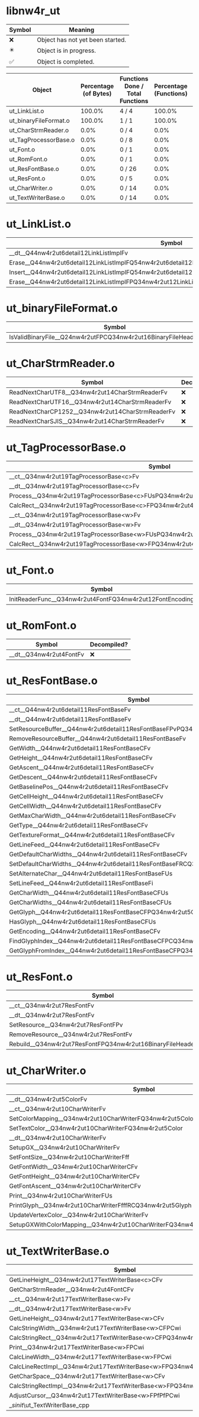 # libnw4r_ut
| Symbol | Meaning 
| ------------- | ------------- 
| :x: | Object has not yet been started. 
| :eight_pointed_black_star: | Object is in progress. 
| :white_check_mark: | Object is completed. 


| Object | Percentage (of Bytes) | Functions Done / Total Functions | Percentage (Functions) | Status 
| ------------- | ------------- | ------------- | ------------- | ------------- 
| ut_LinkList.o | 100.0% | 4 / 4 | 100.0% | :white_check_mark: 
| ut_binaryFileFormat.o | 100.0% | 1 / 1 | 100.0% | :white_check_mark: 
| ut_CharStrmReader.o | 0.0% | 0 / 4 | 0.0% | :x: 
| ut_TagProcessorBase.o | 0.0% | 0 / 8 | 0.0% | :x: 
| ut_Font.o | 0.0% | 0 / 1 | 0.0% | :x: 
| ut_RomFont.o | 0.0% | 0 / 1 | 0.0% | :x: 
| ut_ResFontBase.o | 0.0% | 0 / 26 | 0.0% | :x: 
| ut_ResFont.o | 0.0% | 0 / 5 | 0.0% | :x: 
| ut_CharWriter.o | 0.0% | 0 / 14 | 0.0% | :x: 
| ut_TextWriterBase.o | 0.0% | 0 / 14 | 0.0% | :x: 


# ut_LinkList.o
| Symbol | Decompiled? |
| ------------- | ------------- |
| __dt__Q44nw4r2ut6detail12LinkListImplFv | :white_check_mark: |
| Erase__Q44nw4r2ut6detail12LinkListImplFQ54nw4r2ut6detail12LinkListImpl8Iterator | :white_check_mark: |
| Insert__Q44nw4r2ut6detail12LinkListImplFQ54nw4r2ut6detail12LinkListImpl8IteratorPQ34nw4r2ut12LinkListNode | :white_check_mark: |
| Erase__Q44nw4r2ut6detail12LinkListImplFPQ34nw4r2ut12LinkListNode | :white_check_mark: |


# ut_binaryFileFormat.o
| Symbol | Decompiled? |
| ------------- | ------------- |
| IsValidBinaryFile__Q24nw4r2utFPCQ34nw4r2ut16BinaryFileHeaderUlUsUs | :white_check_mark: |


# ut_CharStrmReader.o
| Symbol | Decompiled? |
| ------------- | ------------- |
| ReadNextCharUTF8__Q34nw4r2ut14CharStrmReaderFv | :x: |
| ReadNextCharUTF16__Q34nw4r2ut14CharStrmReaderFv | :x: |
| ReadNextCharCP1252__Q34nw4r2ut14CharStrmReaderFv | :x: |
| ReadNextCharSJIS__Q34nw4r2ut14CharStrmReaderFv | :x: |


# ut_TagProcessorBase.o
| Symbol | Decompiled? |
| ------------- | ------------- |
| __ct__Q34nw4r2ut19TagProcessorBase&lt;c&gt;Fv | :x: |
| __dt__Q34nw4r2ut19TagProcessorBase&lt;c&gt;Fv | :x: |
| Process__Q34nw4r2ut19TagProcessorBase&lt;c&gt;FUsPQ34nw4r2ut15PrintContext&lt;c&gt; | :x: |
| CalcRect__Q34nw4r2ut19TagProcessorBase&lt;c&gt;FPQ34nw4r2ut4RectUsPQ34nw4r2ut15PrintContext&lt;c&gt; | :x: |
| __ct__Q34nw4r2ut19TagProcessorBase&lt;w&gt;Fv | :x: |
| __dt__Q34nw4r2ut19TagProcessorBase&lt;w&gt;Fv | :x: |
| Process__Q34nw4r2ut19TagProcessorBase&lt;w&gt;FUsPQ34nw4r2ut15PrintContext&lt;w&gt; | :x: |
| CalcRect__Q34nw4r2ut19TagProcessorBase&lt;w&gt;FPQ34nw4r2ut4RectUsPQ34nw4r2ut15PrintContext&lt;w&gt; | :x: |


# ut_Font.o
| Symbol | Decompiled? |
| ------------- | ------------- |
| InitReaderFunc__Q34nw4r2ut4FontFQ34nw4r2ut12FontEncoding | :x: |


# ut_RomFont.o
| Symbol | Decompiled? |
| ------------- | ------------- |
| __dt__Q34nw4r2ut4FontFv | :x: |


# ut_ResFontBase.o
| Symbol | Decompiled? |
| ------------- | ------------- |
| __ct__Q44nw4r2ut6detail11ResFontBaseFv | :x: |
| __dt__Q44nw4r2ut6detail11ResFontBaseFv | :x: |
| SetResourceBuffer__Q44nw4r2ut6detail11ResFontBaseFPvPQ34nw4r2ut15FontInformation | :x: |
| RemoveResourceBuffer__Q44nw4r2ut6detail11ResFontBaseFv | :x: |
| GetWidth__Q44nw4r2ut6detail11ResFontBaseCFv | :x: |
| GetHeight__Q44nw4r2ut6detail11ResFontBaseCFv | :x: |
| GetAscent__Q44nw4r2ut6detail11ResFontBaseCFv | :x: |
| GetDescent__Q44nw4r2ut6detail11ResFontBaseCFv | :x: |
| GetBaselinePos__Q44nw4r2ut6detail11ResFontBaseCFv | :x: |
| GetCellHeight__Q44nw4r2ut6detail11ResFontBaseCFv | :x: |
| GetCellWidth__Q44nw4r2ut6detail11ResFontBaseCFv | :x: |
| GetMaxCharWidth__Q44nw4r2ut6detail11ResFontBaseCFv | :x: |
| GetType__Q44nw4r2ut6detail11ResFontBaseCFv | :x: |
| GetTextureFormat__Q44nw4r2ut6detail11ResFontBaseCFv | :x: |
| GetLineFeed__Q44nw4r2ut6detail11ResFontBaseCFv | :x: |
| GetDefaultCharWidths__Q44nw4r2ut6detail11ResFontBaseCFv | :x: |
| SetDefaultCharWidths__Q44nw4r2ut6detail11ResFontBaseFRCQ34nw4r2ut10CharWidths | :x: |
| SetAlternateChar__Q44nw4r2ut6detail11ResFontBaseFUs | :x: |
| SetLineFeed__Q44nw4r2ut6detail11ResFontBaseFi | :x: |
| GetCharWidth__Q44nw4r2ut6detail11ResFontBaseCFUs | :x: |
| GetCharWidths__Q44nw4r2ut6detail11ResFontBaseCFUs | :x: |
| GetGlyph__Q44nw4r2ut6detail11ResFontBaseCFPQ34nw4r2ut5GlyphUs | :x: |
| HasGlyph__Q44nw4r2ut6detail11ResFontBaseCFUs | :x: |
| GetEncoding__Q44nw4r2ut6detail11ResFontBaseCFv | :x: |
| FindGlyphIndex__Q44nw4r2ut6detail11ResFontBaseCFPCQ34nw4r2ut11FontCodeMapUs | :x: |
| GetGlyphFromIndex__Q44nw4r2ut6detail11ResFontBaseCFPQ34nw4r2ut5GlyphUs | :x: |


# ut_ResFont.o
| Symbol | Decompiled? |
| ------------- | ------------- |
| __ct__Q34nw4r2ut7ResFontFv | :x: |
| __dt__Q34nw4r2ut7ResFontFv | :x: |
| SetResource__Q34nw4r2ut7ResFontFPv | :x: |
| RemoveResource__Q34nw4r2ut7ResFontFv | :x: |
| Rebuild__Q34nw4r2ut7ResFontFPQ34nw4r2ut16BinaryFileHeader | :x: |


# ut_CharWriter.o
| Symbol | Decompiled? |
| ------------- | ------------- |
| __dt__Q34nw4r2ut5ColorFv | :x: |
| __ct__Q34nw4r2ut10CharWriterFv | :x: |
| SetColorMapping__Q34nw4r2ut10CharWriterFQ34nw4r2ut5ColorQ34nw4r2ut5Color | :x: |
| SetTextColor__Q34nw4r2ut10CharWriterFQ34nw4r2ut5Color | :x: |
| __dt__Q34nw4r2ut10CharWriterFv | :x: |
| SetupGX__Q34nw4r2ut10CharWriterFv | :x: |
| SetFontSize__Q34nw4r2ut10CharWriterFff | :x: |
| GetFontWidth__Q34nw4r2ut10CharWriterCFv | :x: |
| GetFontHeight__Q34nw4r2ut10CharWriterCFv | :x: |
| GetFontAscent__Q34nw4r2ut10CharWriterCFv | :x: |
| Print__Q34nw4r2ut10CharWriterFUs | :x: |
| PrintGlyph__Q34nw4r2ut10CharWriterFfffRCQ34nw4r2ut5Glyph | :x: |
| UpdateVertexColor__Q34nw4r2ut10CharWriterFv | :x: |
| SetupGXWithColorMapping__Q34nw4r2ut10CharWriterFQ34nw4r2ut5ColorQ34nw4r2ut5Color | :x: |


# ut_TextWriterBase.o
| Symbol | Decompiled? |
| ------------- | ------------- |
| GetLineHeight__Q34nw4r2ut17TextWriterBase&lt;c&gt;CFv | :x: |
| GetCharStrmReader__Q34nw4r2ut4FontCFv | :x: |
| __ct__Q34nw4r2ut17TextWriterBase&lt;w&gt;Fv | :x: |
| __dt__Q34nw4r2ut17TextWriterBase&lt;w&gt;Fv | :x: |
| GetLineHeight__Q34nw4r2ut17TextWriterBase&lt;w&gt;CFv | :x: |
| CalcStringWidth__Q34nw4r2ut17TextWriterBase&lt;w&gt;CFPCwi | :x: |
| CalcStringRect__Q34nw4r2ut17TextWriterBase&lt;w&gt;CFPQ34nw4r2ut4RectPCwi | :x: |
| Print__Q34nw4r2ut17TextWriterBase&lt;w&gt;FPCwi | :x: |
| CalcLineWidth__Q34nw4r2ut17TextWriterBase&lt;w&gt;FPCwi | :x: |
| CalcLineRectImpl__Q34nw4r2ut17TextWriterBase&lt;w&gt;FPQ34nw4r2ut4RectPPCwi | :x: |
| GetCharSpace__Q34nw4r2ut17TextWriterBase&lt;w&gt;CFv | :x: |
| CalcStringRectImpl__Q34nw4r2ut17TextWriterBase&lt;w&gt;FPQ34nw4r2ut4RectPCwi | :x: |
| AdjustCursor__Q34nw4r2ut17TextWriterBase&lt;w&gt;FPfPfPCwi | :x: |
| __sinit_\ut_TextWriterBase_cpp | :x: |


